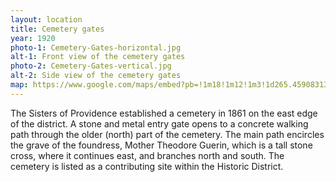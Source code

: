 ```yaml
---
layout: location
title: Cemetery gates
year: 1920
photo-1: Cemetery-Gates-horizontal.jpg
alt-1: Front view of the cemetery gates
photo-2: Cemetery-Gates-vertical.jpg
alt-2: Side view of the cemetery gates
map: https://www.google.com/maps/embed?pb=!1m18!1m12!1m3!1d265.4590831300011!2d-87.45969816005793!3d39.509874189123344!2m3!1f90!2f39.38497063470896!3f0!3m2!1i1024!2i768!4f35!3m3!1m2!1s0x0%3A0x0!2zMznCsDMwJzM0LjYiTiA4N8KwMjcnMjYuMCJX!5e1!3m2!1sen!2sus!4v1567897379141!5m2!1sen!2sus
---
```

The Sisters of Providence established a cemetery in 1861 on the east edge of the district. A stone and metal entry gate opens to a concrete walking path through the older (north) part of the cemetery. The main path encircles the grave of the foundress, Mother Theodore Guerin, which is a tall stone cross, where it continues east, and branches north and south. The cemetery is listed as a contributing site within the Historic District.
